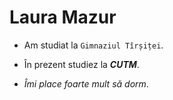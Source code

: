 # Laura Mazur
- Am studiat la `Gimnaziul Tîrșiței`.

- În prezent studiez la ***CUTM***.

- *Îmi place foarte mult să dorm*.
